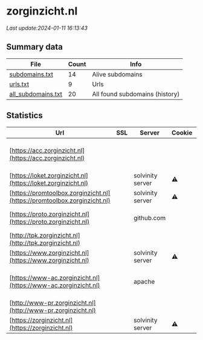 # zorginzicht.nl
*Last update:2024-01-11 16:13:43*
## Summary data
| File       | Count | Info |
|------------|-------|------|
|[subdomains.txt](/data/zorginzicht/subdomains.txt)|14|Alive subdomains|
|[urls.txt](/data/zorginzicht/urls.txt)|9|Urls|
|[all_subdomains.txt](/data/zorginzicht/all_subdomains.txt)|20|All found subdomains (history)|
## Statistics
| Url | SSL | Server | Cookie | HSTS | CSP | XFO | XXP | RP | Tech |
|------------|-------|------|------|------|------|------|------|------|------|
|[https://acc.zorginzicht.nl](https://acc.zorginzicht.nl)| | | | | | | |:white_check_mark: |Apache HTTP Server B...|
|[https://loket.zorginzicht.nl](https://loket.zorginzicht.nl)| |solvinity server|:warning: |:white_check_mark: | |:warning: | |:white_check_mark: |:white_check_mark: |F5 BigIP|
|[https://promtoolbox.zorginzicht.nl](https://promtoolbox.zorginzicht.nl)| |solvinity server|:warning: |:white_check_mark: | |:warning: | |:white_check_mark: |:white_check_mark: |Apache HTTP Server H...|
|[https://proto.zorginzicht.nl](https://proto.zorginzicht.nl)| |github.com| | | | | |:white_check_mark: |Fastly GitHub Pages...|
|[http://tpk.zorginzicht.nl](http://tpk.zorginzicht.nl)| | | | | | | |:white_check_mark: |F5 BigIP|
|[https://www.zorginzicht.nl](https://www.zorginzicht.nl)| |solvinity server|:warning: |:white_check_mark: | |:warning: | |:white_check_mark: |:white_check_mark: |HSTS|
|[https://www-ac.zorginzicht.nl](https://www-ac.zorginzicht.nl)| |apache| | | | | |:white_check_mark: |Apache HTTP Server B...|
|[http://www-pr.zorginzicht.nl](http://www-pr.zorginzicht.nl)| | | | | | | |:white_check_mark: |F5 BigIP|
|[https://zorginzicht.nl](https://zorginzicht.nl)| |solvinity server|:warning: |:white_check_mark: | |:warning: | |:white_check_mark: |:white_check_mark: |Apache HTTP Server H...|